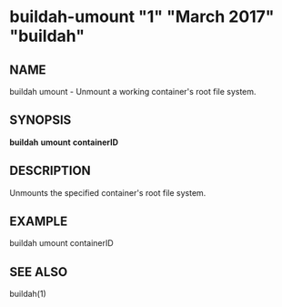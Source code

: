 # buildah-umount "1" "March 2017" "buildah"

## NAME
buildah umount - Unmount a working container's root file system.

## SYNOPSIS
**buildah** **umount** **containerID**

## DESCRIPTION
Unmounts the specified container's root file system.

## EXAMPLE

buildah umount containerID

## SEE ALSO
buildah(1)
